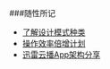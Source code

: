 ###随性所记

-	[了解设计模式种类](了解设计模式种类.html)
-	[操作效率倍增计划](操作效率倍增计划.pdf)
-	[迅雷云播App架构分享](迅雷云播App架构分享/index.html)

